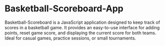 # Basketball-Scoreboard-App

Basketball-Scoreboard is a JavaScript application designed to keep track of scores in a basketball game. It provides an easy-to-use interface for adding points, reset game score, and displaying the current score for both teams. Ideal for casual games, practice sessions, or small tournaments.






